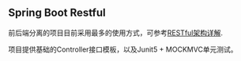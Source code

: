 ## Spring Boot Restful
前后端分离的项目目前采用最多的使用方式，可参考[RESTful架构详解](https://www.runoob.com/w3cnote/restful-architecture.html).

项目提供基础的Controller接口模板，以及Junit5 + MOCKMVC单元测试。